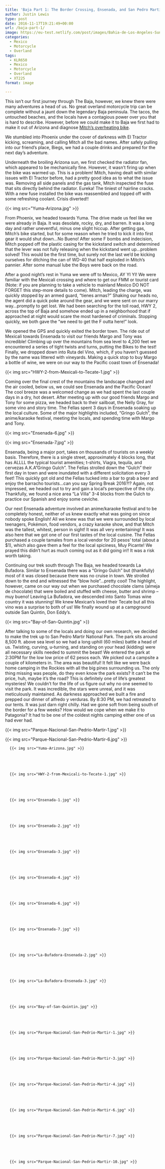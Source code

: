 ```yaml
---
title: 'Baja Part 1: The Border Crossing, Ensenada, and San Pedro Martir'
author: Justin Lewis
type: post
date: 2016-11-17T19:21:49+00:00
url: /baja-part-1/
image: https://eu-test.netlify.com/post/images/Bahia-de-Los-Angeles-Sunrise-at-Daggets-Camp-4.jpg
categories:
  - Mexico
  - Motorcycle
  - Overland
tags:
  - KLR650
  - Mexico
  - Motorcycle
  - Overland
  - XT225
format: image

---
```

This isn’t our first journey through The Baja, however, we knew there were many adventures a head of us. No great overland motorcycle trip can be complete without a jaunt down the legendary Baja peninsula. The tacos, the untouched beaches, and the locals have a contagious power over you that is hard to describe. However, before we could make it to Baja we first had to make it out of Arizona and diagnose [Mitch’s overheating bike][1].

We stumbled into Phoenix under the cover of darkness with El Tractor kicking, screaming, and calling Mitch all the bad names. After safely pulling into our friend’s place, Biegs, we had a couple drinks and prepared for the next day’s adventure.

Underneath the broiling Arizona sun, we first checked the radiator fan, which appeared to be mechanically fine. However, it wasn’t firing up when the bike was warmed up. This is a problem! Mitch, having dealt with similar issues with El Tractor before, had a pretty good idea as to what the issue was. Removing all side panels and the gas tank, Mitch inspected the fuse that sits directly behind the radiator. Eureka! The tiniest of hairline cracks. With a new fuse installed the bike was reassembled and topped off with some refreshing coolant. Crisis diverted!!


  {{< img src="Yuma-Arizona.jpg" >}}
		      



From Phoenix, we headed towards Yuma. The drive made us feel like we were already in Baja. It was desolate, rocky, dry, and barren. It was a long day and rather uneventful, minus one slight hiccup. After getting gas, Mitch’s bike started, but for some reason when he tried to kick it into first gear it would shut down…No Bueno! After some F bombs and indecision, Mitch popped off the plastic casing for the kickstand switch and determined that the lever was not fully releasing when the kickstand went up…problem solved! This would be the first time, but surely not the last we’d be kicking ourselves for ditching the can of WD-40 that half exploded in Mitch’s pannier. After some manual lube the Boys were back on the road.

After a good night’s rest in Yuma we were off to Mexico, AY YI YI! We were familiar with the Mexicali crossing and where to get our FMM or tourist card (Note: if you are planning to take a vehicle to mainland Mexico DO NOT FORGET this step-more details to come). Mitch, leading the charge, was quickly stopped by an armed guard, “tienes armas?” Shaking our heads no, the agent did a quick poke around the gear, and we were sent on our marry way…promptly to get lost. We had been searching for the toll road, HWY 2, across the top of Baja and somehow ended up in a neighborhood that if approached at night would scare the most hardened of criminals. Stopping quickly, we both gave the “we need to get the F outta here!” look.

We opened the GPS and quickly exited the border town. The ride out of Mexicali towards Ensenada to visit our friends Margo and Tony was incredible! Climbing up over the mountains from sea level to 4,200 feet we encountered a series of tight twists and turns, putting the Bikes to the test! Finally, we dropped down into Ruta del Vino, which, if you haven’t guessed by the name was littered with vineyards. Making a quick stop to buy Margo a bottle of wine, we were on our way to the Pacific coast town of Ensenada!


  {{< img src="HWY-2-from-Mexicali-to-Tecate-1.jpg" >}}
		      


Coming over the final crest of the mountains the landscape changed and the air cooled, below us, we could see Ensenada and the Pacific Ocean! The cool breeze was a welcomed change as we had spent the last couple days in a dry, hot desert. After meeting up with our good friends Margo and Tony for some pizza, we headed back to their sailboat, the Nelly Gray, for some vino and story time. The Fellas spent 3 days in Ensenada soaking up the local culture. Some of the major highlights included, “Gringo Gulch”, the anime/karaoke festival, meeting the locals, and spending time with Margo and Tony.


  {{< img src="Ensenada-6.jpg" >}}
		      


  {{< img src="Ensenada-7.jpg" >}}
		      


Ensenada, being a major port, takes on thousands of tourists on a weekly basis. Therefore, there is a single street, approximately 4 blocks long, that has ALLLL the typical tourist amenities; t-shirts, Viagra, tequila, and cervezas A.K.A”Gringo Gulch”. The Fellas strolled down the “Gulch” their first day in town and were inundated with a different solicitation every 3 feet! This quickly got old and the Fellas tucked into a bar to grab a beer and enjoy the barracho tourists…can you say Spring Break 2016?!? Again, not impressed, we headed out to try and gain a local’s perspective of the city. Thankfully, we found a nice area “La Villa” 3-4 blocks from the Gulch to practice our Spanish and enjoy some ceviche.

Our next Ensenada adventure involved an anime/karaoke festival and to be completely honest, neither of us knew exactly what was going on since nobody spoke English! All we knew was that we were surrounded by local teenagers, Pokémon, food vendors, a crazy karaoke show, and that Mitch was the tallest, whitest, person in sight! It was all very entertaining! It was also here that we got one of our first tastes of the local cuisine. The Fellas purchased a couple tamales from a local vendor for 20 pesos’ total (about a $1), which also gave them a feel for the local spiciness, Muy Picante! We prayed this didn’t hurt as much coming out as it did going in!! It was a risk worth taking.



Continuing our trek south through The Baja, we headed towards La Bufadora. Similar to Ensenada there was a “Gringo Gulch” but (thankfully) most of it was closed because there was no cruise in town. We strolled down to the end and witnessed the “blow hole”…pretty cool! The highlight, however, came on our way out when we purchased chocolate clams (almeja de chocolate) that were boiled and stuffed with cheese, butter and shrimp – muy bueno! Leaving La Bufadora, we descended into Santo Tomas wine country it was stunning! We knew Mexican’s loved their Tecate but all this vino was a surprise to both of us! We finally wound up at a campground outside San Quintin, Don Eddy’s.


  {{< img src="Bay-of-San-Quintin.jpg" >}}
		      


After talking to some of the locals and doing our own research, we decided to make the trek up to San Pedro Martir National Park. The park sits around 8,500 ft. above sea level so we had a long uphill (60 miles) battle a head of us. Twisting, curving, u-turning, and standing on your head (kidding) were all necessary skills needed to summit the beast! We entered the park at 2:30PM for the low low price of 62 pesos each. We picked out a campsite a couple of kilometers in. The area was beautiful! It felt like we were back home camping in the Rockies with all the big pines surrounding us. The only thing missing was people, do they even know the park exists? It can’t be the price, huh, maybe it’s the road? This is definitely one of life’s greatest mysteries! We couldn’t for the life of us figure out why no one seemed to visit the park. It was incredible, the stars were unreal, and it was meticulously maintained. As darkness approached we built a fire and prepped our dinner of alfredo y verduras. By 8:30 PM, we had retreated to our tents. It was just darn right chilly. Had we gone soft from being south of the border for a few weeks? How would we cope when we make it to Patagonia? It had to be one of the coldest nights camping either one of us had ever had.


  {{< img src="Parque-Nacional-San-Pedrio-Martir-1.jpg" >}}
		      


  {{< img src="Parque-Nacional-San-Pedrio-Martir-6.jpg" >}}
		      





      {{< img src="Yuma-Arizona.jpg" >}}
                
    



      {{< img src="HWY-2-from-Mexicali-to-Tecate-1.jpg" >}}
                
    



      {{< img src="Ensenada-1.jpg" >}}
                
    



      {{< img src="Ensenada-2.jpg" >}}
                
    



      {{< img src="Ensenada-3.jpg" >}}
                
    



      {{< img src="Ensenada-4.jpg" >}}
                
    



      {{< img src="Ensenada-6.jpg" >}}
                
    



      {{< img src="Ensenada-7.jpg" >}}
                
    



      {{< img src="La-Bufadora-Ensenada-2.jpg" >}}
                
    



      {{< img src="La-Bufadora-Ensenada-3.jpg" >}}
                
    



      {{< img src="Bay-of-San-Quintin.jpg" >}}
                
    



      {{< img src="Parque-Nacional-San-Pedrio-Martir-1.jpg" >}}
                
    



      {{< img src="Parque-Nacional-San-Pedrio-Martir-3.jpg" >}}
                
    



      {{< img src="Parque-Nacional-San-Pedrio-Martir-4.jpg" >}}
                
    



      {{< img src="Parque-Nacional-San-Pedrio-Martir-6.jpg" >}}
                
    



      {{< img src="Parque-Nacional-San-Pedrio-Martir-7.jpg" >}}
                
    



      {{< img src="Parque-Nacional-San-Pedrio-Martir-10.jpg" >}}
                
    






 [1]: http://www.elevationupgrade.com/overland-motorcycle-trip-southwest-united-states-part-2/